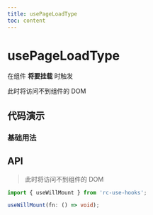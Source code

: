 ```yaml
---
title: usePageLoadType
toc: content
---
```


# usePageLoadType

在组件 **将要挂载** 时触发

此时将访问不到组件的 DOM

## 代码演示

### 基础用法

<code src="./Demo1.tsx" ></code>

## API

> 此时将访问不到组件的 DOM

```ts
import { useWillMount } from 'rc-use-hooks';

useWillMount(fn: () => void);
```
